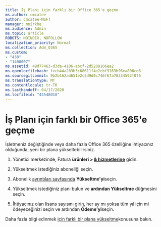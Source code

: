```yaml
---
title: İş Planı için farklı bir Office 365'e geçme
ms.author: cmcatee
author: cmcatee-MSFT
manager: mnirkhe
ms.audience: Admin
ms.topic: article
ROBOTS: NOINDEX, NOFOLLOW
localization_priority: Normal
ms.collection: Adm_O365
ms.custom:
- "438"
- "1400007"
ms.assetid: 49d77463-d3da-4106-abcf-2d5209106ea2
ms.openlocfilehash: fecb44a283b3c68611f4e2cbf9163b96ea806cd6
ms.sourcegitcommit: 9b2b162ad651e2c3d9d0c746f67a78334592f076
ms.translationtype: MT
ms.contentlocale: tr-TR
ms.lasthandoff: 04/17/2020
ms.locfileid: "43548018"
---
```

# <a name="switch-to-a-different-office-365-for-business-plan"></a>İş Planı için farklı bir Office 365'e geçme

İşletmeniz değiştiğinde veya daha fazla Office 365 özelliğine ihtiyacınız olduğunda, yeni bir plana yükseltebilirsiniz.
  
1. Yönetici merkezinde, Fatura **ürünleri \> [& hizmetlerine](https://go.microsoft.com/fwlink/p/?linkid=842054)** gidin.

2. Yükseltmek istediğiniz aboneliği seçin.

3. Abonelik [ayrıntıları sayfasında](https://admin.microsoft.com/AdminPortal/Home#/subscriptions/webdirect%252F0dbaa202-d590-4529-98c2-a5e2ebaac702) **Yükseltme'yi**seçin.

4. Yükseltmek istediğiniz planı bulun ve **ardından Yükseltme** düğmesini seçin.

5. İhtiyacınız olan lisans sayısını girin, her ay mı yoksa tüm yıl için mi ödeyeceğinizi seçin ve ardından **Ödeme'yi**seçin.

Daha fazla bilgi edinmek [için farklı bir plana yükseltme](https://docs.microsoft.com/office365/admin/subscriptions-and-billing/upgrade-to-different-plan)konusuna bakın.
